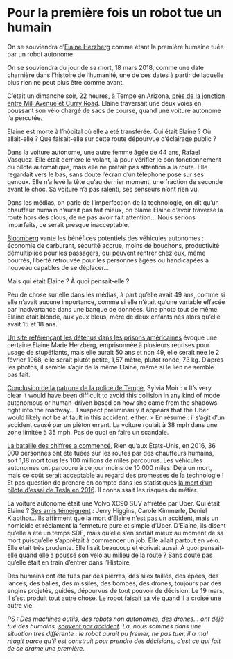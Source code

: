 # Pour la première fois un robot tue un humain

On se souviendra d’[Elaine Herzberg](https://en.wikipedia.org/wiki/Elaine_Herzberg) comme étant la première humaine tuée par un robot autonome.

On se souviendra du jour de sa mort, 18 mars 2018, comme une date charnière dans l’histoire de l’humanité, une de ces dates à partir de laquelle plus rien ne peut plus être comme avant.<span id="more-46348"></span>

C’était un dimanche soir, 22 heures, à Tempe en Arizona, [près de la jonction entre Mill Avenue et Curry Road](https://www.google.com/maps/@33.4369431,-111.9431451,109m/data=!3m1!1e3?hl=en-US). Elaine traversait une deux voies en poussant son vélo chargé de sacs de course, quand une voiture autonome l’a percutée.

Elaine est morte à l’hôpital où elle a été transférée. Qui était Elaine ? Où allait-elle ? Que faisait-elle sur cette route dépourvue d’éclairage public ?

Dans la voiture autonome, une autre femme âgée de 44 ans, Rafael Vasquez. Elle était derrière le volant, là pour vérifier le bon fonctionnement du pilote automatique, mais elle ne prêtait pas attention à la route. Elle regardait vers le bas, sans doute l’écran d’un téléphone posé sur ses genoux. Elle n’a levé la tête qu’au dernier moment, une fraction de seconde avant le choc. Sa voiture n’a pas ralenti, ses senseurs n’ont rien vu.

Dans les médias, on parle de l’imperfection de la technologie, on dit qu’un chauffeur humain n’aurait pas fait mieux, on blâme Elaine d’avoir traversé la route hors des clous, de ne pas avoir fait attention… Nous serions imparfaits, ce serait presque inacceptable.

[Bloomberg](https://www.bloomberg.com/view/articles/2018-03-20/uber-s-self-driving-car-death-may-not-be-the-last) vante les bénéfices potentiels des véhicules autonomes : économie de carburant, sécurité accrue, moins de bouchons, productivité démultipliée pour les passagers, qui peuvent rentrer chez eux, même bourrés, liberté retrouvée pour les personnes âgées ou handicapées à nouveau capables de se déplacer…

Mais qui était Elaine ? À quoi pensait-elle ?

Peu de chose sur elle dans les médias, à part qu’elle avait 49 ans, comme si elle n’avait aucune importance, comme si elle n’était qu’une variable effacée par inadvertance dans une banque de données. Une photo tout de même. Elaine était blonde, aux yeux bleus, mère de deux enfants nés alors qu’elle avait 15 et 18 ans.

[Un site référençant les détenus dans les prisons américaines](https://arrestfacts.com/Elaine-Herzberg-1s4=6) évoque une certaine Elaine Marie Herzberg, emprisonnée à plusieurs reprises pour usage de stupéfiants, mais elle aurait 50 ans et non 49, elle serait née le 2 février 1968, elle serait plutôt petite, 1,57 mètre, plutôt ronde, 73 kg. D’après les photos, il semble s’agir de la même Elaine, même si le lien ne semble pas fait.

[Conclusion de la patrone de la police de Tempe](http://www.latimes.com/business/la-fi-uber-death-video-20180321-story.html), Sylvia Moir : « It’s very clear it would have been difficult to avoid this collision in any kind of mode autonomous or human-driven based on how she came from the shadows right into the roadway… I suspect preliminarily it appears that the Uber would likely not be at fault in this accident, either. » En résumé : il s’agit d’un accident causé par un piéton errant. La voiture roulait à 38 mph dans une zone limitée à 35 mph. Pas de quoi en faire un scandale.

[La bataille des chiffres a commencé.](https://www.washingtonpost.com/opinions/no-driverless-cars-arent-far-safer-than-human-drivers/2018/03/20/5dc77f42-2ba9-11e8-8ad6-fbc50284fce8_story.html?utm_term=.4ede4d13706e) Rien qu’aux États-Unis, en 2016, 36 000 personnes ont été tuées sur les routes par des chauffeurs humains, soit 1,18 mort tous les 100 millions de miles parcourus. Les véhicules autonomes ont parcouru à ce jour moins de 10 000 miles. Déjà un mort, mais ce coût serait acceptable au regard des promesses de la technologie ! Et pas question de prendre en compte dans les statistiques [la mort d’un pilote d’essai de Tesla en 2016](https://www.theguardian.com/technology/2016/jun/30/tesla-autopilot-death-self-driving-car-elon-musk). Il connaissait les risques du métier.

La voiture autonome était une Volvo XC90 SUV affrétée par Uber. Qui était Elaine ? [Ses amis témoignent](https://www.theguardian.com/technology/2018/mar/20/uber-self-driving-car-crash-death-arizona-elaine-herzberg) : Jerry Higgins, Carole Kimmerle, Deniel Klapthor… Ils affirment que la mort d’Elaine n’est pas un accident, mais un homicide et réclament la fermeture pure et simple d’Uber. D’Elaine, ils disent qu’elle a été un temps SDF, mais qu’elle s’en sortait mieux au moment de sa mort puisqu’elle s’apprêtait à commencer un job. Elle allait partout en vélo. Elle était très prudente. Elle lisait beaucoup et écrivait aussi. À quoi pensait-elle quand elle a poussé son vélo au milieu de la route ? Sans doute pas qu’elle était en train d’entrer dans l’Histoire.

Des humains ont été tués par des pierres, des silex taillés, des épées, des lances, des balles, des missiles, des bombes, des drones, toujours par des engins projetés, guidés, dépourvus de tout pouvoir de décision. Le 19 mars, il s’est produit tout autre chose. Le robot faisait sa vie quand il a croisé une autre vie.

*PS : Des machines outils, des robots non autonomes, des drones… ont déjà tué des humains, [souvent par accident](https://www.huffingtonpost.fr/2015/07/02/homme-robot-tue-usine-wolkswagen-allemagne_n_7711360.html). Là, nous sommes dans une situation très différente : le robot aurait pu freiner, ne pas tuer, il a mal réagit parce qu’il est construit pour prendre des décisions, c’est ce qui fait de ce drame une première.*
